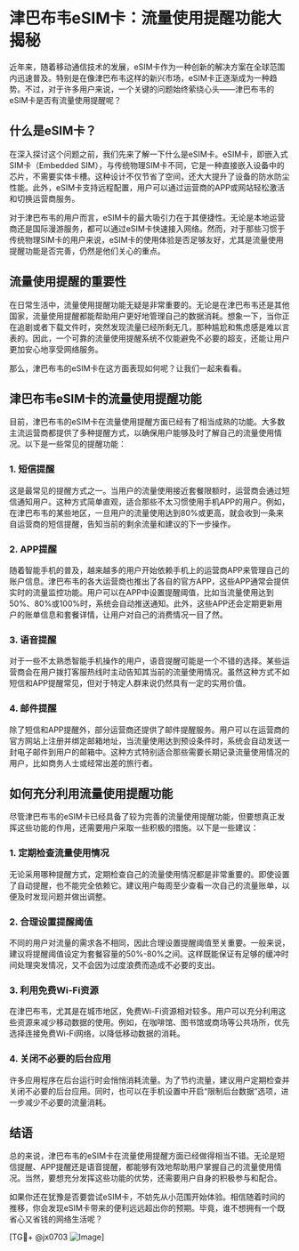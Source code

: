 # 津巴布韦eSIM卡：流量使用提醒功能大揭秘

近年来，随着移动通信技术的发展，eSIM卡作为一种创新的解决方案在全球范围内迅速普及。特别是在像津巴布韦这样的新兴市场，eSIM卡正逐渐成为一种趋势。不过，对于许多用户来说，一个关键的问题始终萦绕心头——津巴布韦的eSIM卡是否有流量使用提醒呢？

## 什么是eSIM卡？

在深入探讨这个问题之前，我们先来了解一下什么是eSIM卡。eSIM卡，即嵌入式SIM卡（Embedded SIM），与传统物理SIM卡不同，它是一种直接嵌入设备中的芯片，不需要实体卡槽。这种设计不仅节省了空间，还大大提升了设备的防水防尘性能。此外，eSIM卡支持远程配置，用户可以通过运营商的APP或网站轻松激活和切换运营商服务。

对于津巴布韦的用户而言，eSIM卡的最大吸引力在于其便捷性。无论是本地运营商还是国际漫游服务，都可以通过eSIM卡快速接入网络。然而，对于那些习惯于传统物理SIM卡的用户来说，eSIM卡的使用体验是否足够友好，尤其是流量使用提醒功能是否完善，仍然是他们关心的重点。

## 流量使用提醒的重要性

在日常生活中，流量使用提醒功能无疑是非常重要的。无论是在津巴布韦还是其他国家，流量使用提醒都能帮助用户更好地管理自己的数据消耗。想象一下，当你正在追剧或者下载文件时，突然发现流量已经所剩无几，那种尴尬和焦虑感是难以言表的。因此，一个可靠的流量使用提醒系统不仅能避免不必要的超支，还能让用户更加安心地享受网络服务。

那么，津巴布韦的eSIM卡在这方面表现如何呢？让我们一起来看看。

## 津巴布韦eSIM卡的流量使用提醒功能

目前，津巴布韦的eSIM卡在流量使用提醒方面已经有了相当成熟的功能。大多数主流运营商都提供了多种提醒方式，以确保用户能够及时了解自己的流量使用情况。以下是一些常见的提醒功能：

### 1. **短信提醒**

这是最常见的提醒方式之一。当用户的流量使用接近套餐限额时，运营商会通过短信通知用户。这种方式简单直观，适合那些不太习惯使用手机APP的用户。例如，在津巴布韦的某些地区，一旦用户的流量使用达到80%或更高，就会收到一条来自运营商的短信提醒，告知当前的剩余流量和建议的下一步操作。

### 2. **APP提醒**

随着智能手机的普及，越来越多的用户开始依赖手机上的运营商APP来管理自己的账户信息。津巴布韦的各大运营商也推出了各自的官方APP，这些APP通常会提供实时的流量监控功能。用户可以在APP中设置提醒阈值，比如当流量使用达到50%、80%或100%时，系统会自动推送通知。此外，这些APP还会定期更新用户的账单信息和套餐详情，让用户对自己的消费情况一目了然。

### 3. **语音提醒**

对于一些不太熟悉智能手机操作的用户，语音提醒可能是一个不错的选择。某些运营商会在用户拨打客服热线时主动告知其当前的流量使用情况。虽然这种方式不如短信和APP提醒常见，但对于特定人群来说仍然具有一定的实用价值。

### 4. **邮件提醒**

除了短信和APP提醒外，部分运营商还提供了邮件提醒服务。用户可以在运营商的官方网站上注册并绑定邮箱地址，当流量使用达到预设条件时，系统会自动发送一封电子邮件到用户的邮箱中。这种方式特别适合那些需要长期记录流量使用情况的用户，比如商务人士或经常出差的旅行者。

## 如何充分利用流量使用提醒功能

尽管津巴布韦的eSIM卡已经具备了较为完善的流量使用提醒功能，但要想真正发挥这些功能的作用，还需要用户采取一些积极的措施。以下是一些建议：

### 1. **定期检查流量使用情况**

无论采用哪种提醒方式，定期检查自己的流量使用情况都是非常重要的。即使设置了自动提醒，也不能完全依赖它。建议用户每周至少查看一次自己的流量账单，以便及时发现问题并做出调整。

### 2. **合理设置提醒阈值**

不同的用户对流量的需求各不相同，因此合理设置提醒阈值至关重要。一般来说，建议将提醒阈值设定为套餐容量的50%-80%之间。这样既能保证有足够的缓冲时间处理突发情况，又不会因为过度浪费而造成不必要的支出。

### 3. **利用免费Wi-Fi资源**

在津巴布韦，尤其是在城市地区，免费Wi-Fi资源相对较多。用户可以充分利用这些资源来减少移动数据的使用。例如，在咖啡馆、图书馆或商场等公共场所，优先选择连接免费Wi-Fi网络，以降低移动数据的消耗。

### 4. **关闭不必要的后台应用**

许多应用程序在后台运行时会悄悄消耗流量。为了节约流量，建议用户定期检查并关闭不必要的后台应用。同时，也可以在手机设置中开启“限制后台数据”选项，进一步减少不必要的流量消耗。

## 结语

总的来说，津巴布韦的eSIM卡在流量使用提醒方面已经做得相当不错。无论是短信提醒、APP提醒还是语音提醒，都能够有效地帮助用户掌握自己的流量使用情况。当然，要想充分发挥这些功能的优势，还需要用户自身的积极参与和配合。

如果你还在犹豫是否要尝试eSIM卡，不妨先从小范围开始体验。相信随着时间的推移，你会发现eSIM卡带来的便利远远超出你的预期。毕竟，谁不想拥有一个既省心又省钱的网络生活呢？

[TG💪+ @jx0703 ![Image](https://github.com/user-attachments/assets/dbca1d08-cadb-493c-b0ec-ad6f7a83f270)]
